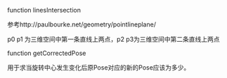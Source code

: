 function linesIntersection

参考http://paulbourke.net/geometry/pointlineplane/

p0 p1 为三维空间中第一条直线上两点，p2 p3为三维空间中第二条直线上两点

function getCorrectedPose

用于求当旋转中心发生变化后原Pose对应的新的Pose应该为多少。
